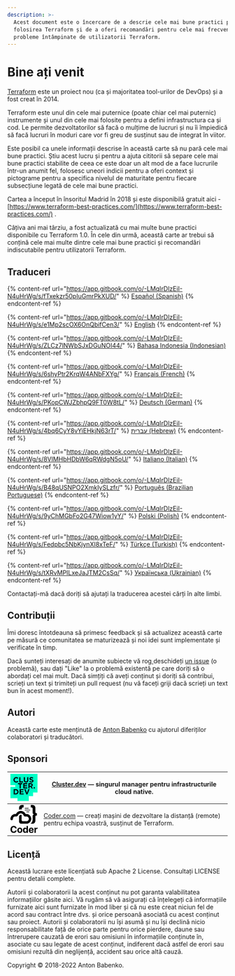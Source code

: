 ```yaml
---
description: >-
  Acest document este o încercare de a descrie cele mai bune practici pentru
  folosirea Terraform și de a oferi recomandări pentru cele mai frecvente
  probleme întâmpinate de utilizatorii Terraform.
---
```


# Bine ați venit

[Terraform](https://www.terraform.io/) este un proiect nou (ca și majoritatea tool-urilor de DevOps) și a fost creat în 2014.

Terraform este unul din cele mai puternice (poate chiar cel mai puternic) instrumente și unul din cele mai folosite pentru a defini infrastructura ca și cod. Le permite dezvoltatorilor să facă o mulțime de lucruri și nu îi împiedică să facă lucruri în moduri care vor fi greu de susținut sau de integrat în viitor.

Este posibil ca unele informații descrise în această carte să nu pară cele mai bune practici. Știu acest lucru și pentru a ajuta cititorii să separe cele mai bune practici stabilite de ceea ce este doar un alt mod de a face lucrurile într-un anumit fel, folosesc uneori indicii pentru a oferi context și pictograme pentru a specifica nivelul de maturitate pentru fiecare subsecțiune legată de cele mai bune practici.

Cartea a început în însoritul Madrid în 2018 și este disponibilă gratuit aici - [https://www.terraform-best-practices.com/](https://www.terraform-best-practices.com/) .

Câțiva ani mai târziu, a fost actualizată cu mai multe bune practici disponibile cu Terraform 1.0. În cele din urmă, această carte ar trebui să conțină cele mai multe dintre cele mai bune practici și recomandări indiscutabile pentru utilizatorii Terraform.

## Traduceri

{% content-ref url="https://app.gitbook.com/o/-LMqIrDlzEiI-N4uHrWg/s/fTxekzr50pIuGmrPkXUD/" %}
[Español (Spanish)](https://app.gitbook.com/o/-LMqIrDlzEiI-N4uHrWg/s/fTxekzr50pIuGmrPkXUD/)
{% endcontent-ref %}

{% content-ref url="https://app.gitbook.com/o/-LMqIrDlzEiI-N4uHrWg/s/e1Mp2scOX6OnQbifCen3/" %}
[English](https://app.gitbook.com/o/-LMqIrDlzEiI-N4uHrWg/s/e1Mp2scOX6OnQbifCen3/)
{% endcontent-ref %}

{% content-ref url="https://app.gitbook.com/o/-LMqIrDlzEiI-N4uHrWg/s/ZLCz7lNWbSJxDGuNOI44/" %}
[Bahasa Indonesia (Indonesian)](https://app.gitbook.com/o/-LMqIrDlzEiI-N4uHrWg/s/ZLCz7lNWbSJxDGuNOI44/)
{% endcontent-ref %}

{% content-ref url="https://app.gitbook.com/o/-LMqIrDlzEiI-N4uHrWg/s/6shyPtr2KrqW4ANbFXYg/" %}
[Français (French)](https://app.gitbook.com/o/-LMqIrDlzEiI-N4uHrWg/s/6shyPtr2KrqW4ANbFXYg/)
{% endcontent-ref %}

{% content-ref url="https://app.gitbook.com/o/-LMqIrDlzEiI-N4uHrWg/s/PKopCWJZbhpQ9FT0W8tL/" %}
[Deutsch (German)](https://app.gitbook.com/o/-LMqIrDlzEiI-N4uHrWg/s/PKopCWJZbhpQ9FT0W8tL/)
{% endcontent-ref %}

{% content-ref url="https://app.gitbook.com/o/-LMqIrDlzEiI-N4uHrWg/s/4bq6CyY8vYiEHkjN63rT/" %}
[עברית (Hebrew)](https://app.gitbook.com/o/-LMqIrDlzEiI-N4uHrWg/s/4bq6CyY8vYiEHkjN63rT/)
{% endcontent-ref %}

{% content-ref url="https://app.gitbook.com/o/-LMqIrDlzEiI-N4uHrWg/s/8VlMHbHDbW6qRWdgN5oU/" %}
[Italiano (Italian)](https://app.gitbook.com/o/-LMqIrDlzEiI-N4uHrWg/s/8VlMHbHDbW6qRWdgN5oU/)
{% endcontent-ref %}

{% content-ref url="https://app.gitbook.com/o/-LMqIrDlzEiI-N4uHrWg/s/B48qUSNPO2XmkIySLzfr/" %}
[Português (Brazilian Portuguese)](https://app.gitbook.com/o/-LMqIrDlzEiI-N4uHrWg/s/B48qUSNPO2XmkIySLzfr/)
{% endcontent-ref %}

{% content-ref url="https://app.gitbook.com/o/-LMqIrDlzEiI-N4uHrWg/s/9yChMGbFo2G47Wiow1yY/" %}
[Polski (Polish)](https://app.gitbook.com/o/-LMqIrDlzEiI-N4uHrWg/s/9yChMGbFo2G47Wiow1yY/)
{% endcontent-ref %}

{% content-ref url="https://app.gitbook.com/o/-LMqIrDlzEiI-N4uHrWg/s/Fedpbc5NbKjynXI8xTeF/" %}
[Türkçe (Turkish)](https://app.gitbook.com/o/-LMqIrDlzEiI-N4uHrWg/s/Fedpbc5NbKjynXI8xTeF/)
{% endcontent-ref %}

{% content-ref url="https://app.gitbook.com/o/-LMqIrDlzEiI-N4uHrWg/s/tXRvMPILxeJaJTM2CsSq/" %}
[Українська (Ukrainian)](https://app.gitbook.com/o/-LMqIrDlzEiI-N4uHrWg/s/tXRvMPILxeJaJTM2CsSq/)
{% endcontent-ref %}

Contactați-mă dacă doriți să ajutați la traducerea acestei cărți în alte limbi.

## Contribuții

Îmi doresc întotdeauna să primesc feedback și să actualizez această carte pe măsură ce comunitatea se maturizează și noi idei sunt implementate și verificate în timp.

Dacă sunteți interesați de anumite subiecte vă rog[ ](https://github.com/antonbabenko/terraform-best-practices/issues)deschideți [un issue](https://github.com/antonbabenko/terraform-best-practices/issues) (o problemă), sau dați "Like" la o problemă existentă pe care doriți să o abordați cel mai mult. Dacă simțiți că aveți conținut și doriți să contribui, scrieți un text și trimiteți un pull request (nu vă faceți griji dacă scrieți un text bun în acest moment!).

## Autori

Această carte este menținută de [Anton Babenko](https://github.com/antonbabenko) cu ajutorul diferiților colaboratori și traducători.

## Sponsori

| [![](.gitbook/assets/cluster-dev-logo-site.png)](https://cluster.dev) | [Cluster.dev](http://cluster.dev) — singurul manager pentru infrastructurile cloud native.                                      |
| --------------------------------------------------------------------- | ------------------------------------------------------------------------------------------------------------------------------- |
| [![](.gitbook/assets/coder-logo-for-sponsor.png)](http://coder.com/)  | [Coder.com](http://coder.com/) — creați mașini de dezvoltare la distanță (remote) pentru echipa voastră, susținut de Terraform. |

## Licență

Această lucrare este licențiată sub Apache 2 License. Consultați LICENSE pentru detalii complete.

Autorii și colaboratorii la acest conținut nu pot garanta valabilitatea informațiilor găsite aici. Vă rugăm să vă asigurați că înțelegeți că informațiile furnizate aici sunt furnizate în mod liber și că nu este creat niciun fel de acord sau contract între dvs. și orice persoană asociată cu acest conținut sau proiect. Autorii și colaboratorii nu își asumă și nu își declină nicio responsabilitate față de orice parte pentru orice pierdere, daune sau întrerupere cauzată de erori sau omisiuni în informațiile conținute în, asociate cu sau legate de acest conținut, indiferent dacă astfel de erori sau omisiuni rezultă din neglijență, accident sau orice altă cauză.

Copyright © 2018-2022 Anton Babenko.
